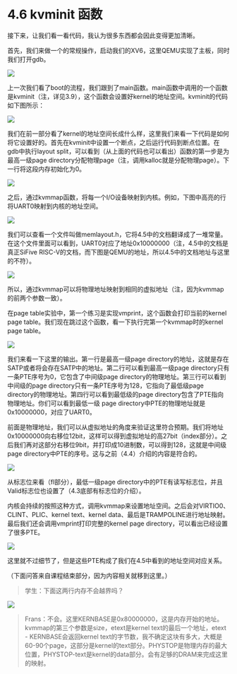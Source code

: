 # 4.6 kvminit 函数

接下来，让我们看一看代码，我认为很多东西都会因此变得更加清晰。

首先，我们来做一个的常规操作，启动我们的XV6，这里QEMU实现了主板，同时我们打开gdb。

![](<../.gitbook/assets/image (209).png>)

上一次我们看了boot的流程，我们跟到了main函数。main函数中调用的一个函数是kvminit（注，详见3.9），这个函数会设置好kernel的地址空间。kvminit的代码如下图所示：

![](<../.gitbook/assets/image (356).png>)

我们在前一部分看了kernel的地址空间长成什么样，这里我们来看一下代码是如何将它设置好的。首先在kvminit中设置一个断点，之后运行代码到断点位置。在gdb中执行layout split，可以看到（从上面的代码也可以看出）函数的第一步是为最高一级page directory分配物理page（注，调用kalloc就是分配物理page）。下一行将这段内存初始化为0。

![](<../.gitbook/assets/image (197).png>)

之后，通过kvmmap函数，将每一个I/O设备映射到内核。例如，下图中高亮的行将UART0映射到内核的地址空间。

![](<../.gitbook/assets/image (261).png>)

我们可以查看一个文件叫做memlayout.h，它将4.5中的文档翻译成了一堆常量。在这个文件里面可以看到，UART0对应了地址0x10000000（注，4.5中的文档是真正SiFive RISC-V的文档，而下图是QEMU的地址，所以4.5中的文档地址与这里的不符）。

![](<../.gitbook/assets/image (265).png>)

所以，通过kvmmap可以将物理地址映射到相同的虚拟地址（注，因为kvmmap的前两个参数一致）。

在page table实验中，第一个练习是实现vmprint，这个函数会打印当前的kernel page table。我们现在跳过这个函数，看一下执行完第一个kvmmap时的kernel page table。

![](<../.gitbook/assets/image (328).png>)

我们来看一下这里的输出。第一行是最高一级page directory的地址，这就是存在SATP或者将会存在SATP中的地址。第二行可以看到最高一级page directory只有一条PTE序号为0，它包含了中间级page directory的物理地址。第三行可以看到中间级的page directory只有一条PTE序号为128，它指向了最低级page directory的物理地址。第四行可以看到最低级的page directory包含了PTE指向物理地址。你们可以看到最低一级 page directory中PTE的物理地址就是0x10000000，对应了UART0。

前面是物理地址，我们可以从虚拟地址的角度来验证这里符合预期。我们将地址0x10000000向右移位12bit，这样可以得到虚拟地址的高27bit（index部分）。之后我们再对这部分右移位9bit，并打印成10进制数，可以得到128，这就是中间级page directory中PTE的序号。这与之前（4.4）介绍的内容是符合的。

![](<../.gitbook/assets/image (353).png>)

从标志位来看（fl部分），最低一级page directory中的PTE有读写标志位，并且Valid标志位也设置了（4.3底部有标志位的介绍）。

内核会持续的按照这种方式，调用kvmmap来设置地址空间。之后会对VIRTIO0、CLINT、PLIC、kernel text、kernel data、最后是TRAMPOLINE进行地址映射。最后我们还会调用vmprint打印完整的kernel page directory，可以看出已经设置了很多PTE。

![](<../.gitbook/assets/image (320).png>)

这里就不过细节了，但是这些PTE构成了我们在4.5中看到的地址空间对应关系。

（下面问答来自课程结束部分，因为内容相关就移到这里。）

> 学生：下面这两行内存不会越界吗？

![](<../.gitbook/assets/image (377).png>)

> Frans：不会。这里KERNBASE是0x80000000，这是内存开始的地址。kvmmap的第三个参数是size，etext是kernel text的最后一个地址，etext - KERNBASE会返回kernel text的字节数，我不确定这块有多大，大概是60-90个page，这部分是kernel的text部分。PHYSTOP是物理内存的最大位置，PHYSTOP-text是kernel的data部分。会有足够的DRAM来完成这里的映射。
